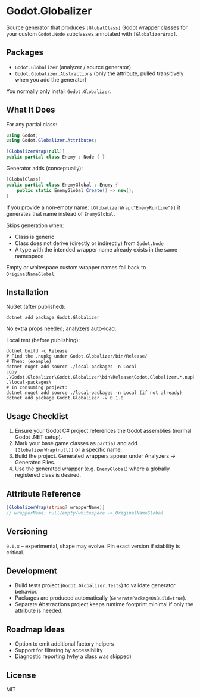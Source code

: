 # Godot.Globalizer

Source generator that produces `[GlobalClass]` Godot wrapper classes for your custom `Godot.Node` subclasses annotated with `[GlobalizerWrap]`.

## Packages
- `Godot.Globalizer` (analyzer / source generator)
- `Godot.Globalizer.Abstractions` (only the attribute, pulled transitively when you add the generator)

You normally only install `Godot.Globalizer`.

## What It Does
For any partial class:
```csharp
using Godot;
using Godot.Globalizer.Attributes;

[GlobalizerWrap(null)]
public partial class Enemy : Node { }
```
Generator adds (conceptually):
```csharp
[GlobalClass]
public partial class EnemyGlobal : Enemy {
    public static EnemyGlobal Create() => new();
}
```
If you provide a non‑empty name: `[GlobalizerWrap("EnemyRuntime")]` it generates that name instead of `EnemyGlobal`.

Skips generation when:
- Class is generic
- Class does not derive (directly or indirectly) from `Godot.Node`
- A type with the intended wrapper name already exists in the same namespace

Empty or whitespace custom wrapper names fall back to `OriginalNameGlobal`.

## Installation
NuGet (after published):
```
dotnet add package Godot.Globalizer
```
No extra props needed; analyzers auto-load.

Local test (before publishing):
```
dotnet build -c Release
# Find the .nupkg under Godot.Globalizer/bin/Release/
# Then: (example)
dotnet nuget add source ./local-packages -n Local
copy .\Godot.Globalizer\Godot.Globalizer\bin\Release\Godot.Globalizer.*.nupkg .\local-packages\
# In consuming project:
dotnet nuget add source ./local-packages -n Local (if not already)
dotnet add package Godot.Globalizer -v 0.1.0
```

## Usage Checklist
1. Ensure your Godot C# project references the Godot assemblies (normal Godot .NET setup).
2. Mark your base game classes as `partial` and add `[GlobalizerWrap(null)]` or a specific name.
3. Build the project. Generated wrappers appear under Analyzers → Generated Files.
4. Use the generated wrapper (e.g. `EnemyGlobal`) where a globally registered class is desired.

## Attribute Reference
```csharp
[GlobalizerWrap(string? wrapperName)]
// wrapperName: null/empty/whitespace -> OriginalNameGlobal
```

## Versioning
`0.1.x` – experimental, shape may evolve. Pin exact version if stability is critical.

## Development
- Build tests project (`Godot.Globalizer.Tests`) to validate generator behavior.
- Packages are produced automatically (`GeneratePackageOnBuild=true`).
- Separate Abstractions project keeps runtime footprint minimal if only the attribute is needed.

## Roadmap Ideas
- Option to emit additional factory helpers
- Support for filtering by accessibility
- Diagnostic reporting (why a class was skipped)

## License
MIT
